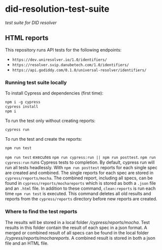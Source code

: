 # did-resolution-test-suite
_test suite for DID resolver_

## HTML reports

This repository runs API tests for the following endpoints:
- `https://dev.uniresolver.io/1.0/identifiers/`
- `https://resolver.svip.danubetech.com/1.0/identifiers/`
- `https://api.godiddy.com/0.1.0/universal-resolver/identifiers/`

<!-- In the current version of this repository, the report of https://dev.uniresolver.io/1.0/identifiers/ is shown.  -->

### Running test suite locally

To install Cypress and dependencies (first time):
```markdown
npm i -g cypress
cypress install
npm i
```

To run the test only without creating reports:
```markdown
cypress run
```

To run the test and create the reports:

```markdown
npm run test
```

`npm run test` executes `npm run cypress:run || npm run posttest`. `npm run cypress:run` 
runs Cypress tests to completion. By default, cypress run will run 
all tests headlessly. With `npm run posttest` reports for each single spec are created and combined. The
single reports for each spec are stored in `cypress/reports/mocha`. The combined report, including all specs, 
can be found in `cypress/reports/mochareports` which is stored as both a `.json` file and an `.html` file. 
In addition to these command, `clean:reports` is run each 
time `npm run test` is executed. This command deletes all old results and reports from 
the `cypress/reports` directory before new reports are created.

### Where to find the test reports
The results will be stored in a local folder _/cypress/reports/mocha_. 
Test results in this folder contain the result of each spec in a json format. 
A merged or combined result of all specs can be found in the local folder 
_/cypress/reports/mochareports_. A combined result is stored in both a json file and an HTML file. 

